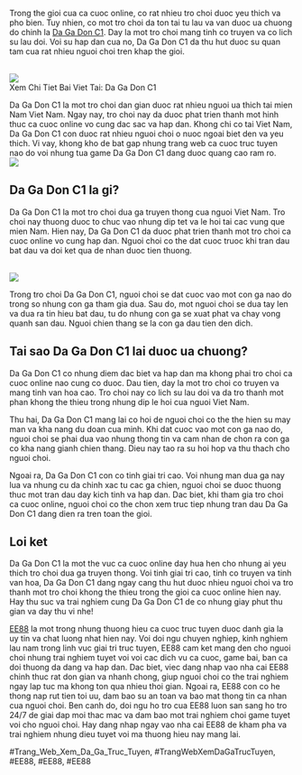 <p>Trong the gioi cua ca cuoc online, co rat nhieu tro choi duoc yeu thich va pho bien. Tuy nhien, co mot tro choi da ton tai tu lau va van duoc ua chuong do chinh la <a href="https://ee88vn.wiki/da-ga-don-c1/">Da Ga Don C1</a>. Day la mot tro choi mang tinh co truyen va co lich su lau doi. Voi su hap dan cua no, Da Ga Don C1 da thu hut duoc su quan tam cua rat nhieu nguoi choi tren khap the gioi.</p><br><img src="https://ee88vn.wiki/wp-content/uploads/2025/04/Da-ga-don-C1-la-gi.png"></br>
Xem Chi Tiet Bai Viet Tai: Da Ga Don C1<p>Da Ga Don C1 la mot tro choi dan gian duoc rat nhieu nguoi ua thich tai mien Nam Viet Nam. Ngay nay, tro choi nay da duoc phat trien thanh mot hinh thuc ca cuoc online vo cung dac sac va hap dan. Khong chi co tai Viet Nam, Da Ga Don C1 con duoc rat nhieu nguoi choi o nuoc ngoai biet den va yeu thich. Vi vay, khong kho de bat gap nhung trang web ca cuoc truc tuyen nao do voi nhung tua game Da Ga Don C1 dang duoc quang cao ram ro.<br><img src="https://ee88vn.wiki/wp-content/uploads/2025/04/Cac-dac-diem-noi-bat-cua-ga-don-C1.png"></br><h2>Da Ga Don C1 la gi?</h2><p>Da Ga Don C1 la mot tro choi dua ga truyen thong cua nguoi Viet Nam. Tro choi nay thuong duoc to chuc vao nhung dip tet va le hoi tai cac vung que mien Nam. Hien nay, Da Ga Don C1 da duoc phat trien thanh mot tro choi ca cuoc online vo cung hap dan. Nguoi choi co the dat cuoc truoc khi tran dau bat dau va doi ket qua de nhan duoc tien thuong.</p><br><img src="https://ee88vn.wiki/wp-content/uploads/2025/04/Da-Ga-Don-C1-Dac-San-Cua-Dau-Truong-Ga-Dinh-Cao.png"></br><p>Trong tro choi Da Ga Don C1, nguoi choi se dat cuoc vao mot con ga nao do trong so nhung con ga tham gia dua. Sau do, mot nguoi choi se dua tay len va dua ra tin hieu bat dau, tu do nhung con ga se xuat phat va chay vong quanh san dau. Nguoi chien thang se la con ga dau tien den dich.<h2>Tai sao Da Ga Don C1 lai duoc ua chuong?</h2><p>Da Ga Don C1 co nhung diem dac biet va hap dan ma khong phai tro choi ca cuoc online nao cung co duoc. Dau tien, day la mot tro choi co truyen va mang tinh van hoa cao. Tro choi nay co lich su lau doi va da tro thanh mot phan khong the thieu trong nhung dip le hoi cua nguoi Viet Nam.</p><p>Thu hai, Da Ga Don C1 mang lai co hoi de nguoi choi co the the hien su may man va kha nang du doan cua minh. Khi dat cuoc vao mot con ga nao do, nguoi choi se phai dua vao nhung thong tin va cam nhan de chon ra con ga co kha nang gianh chien thang. Dieu nay tao ra su hoi hop va thu thach cho nguoi choi.<p>Ngoai ra, Da Ga Don C1 con co tinh giai tri cao. Voi nhung man dua ga nay lua va nhung cu da chinh xac tu cac ga chien, nguoi choi se duoc thuong thuc mot tran dau day kich tinh va hap dan. Dac biet, khi tham gia tro choi ca cuoc online, nguoi choi co the chon xem truc tiep nhung tran dau Da Ga Don C1 dang dien ra tren toan the gioi.</p><h2>Loi ket</h2><p>Da Ga Don C1 la mot the vuc ca cuoc online day hua hen cho nhung ai yeu thich tro choi dua ga truyen thong. Voi tinh giai tri cao, tinh co truyen va tinh van hoa, Da Ga Don C1 dang ngay cang thu hut duoc nhieu nguoi choi va tro thanh mot tro choi khong the thieu trong the gioi ca cuoc online hien nay. Hay thu suc va trai nghiem cung Da Ga Don C1 de co nhung giay phut thu gian va day thu vi nhe!</p><p><a href="https://ee88vn.wiki/">EE88</a> la mot trong nhung thuong hieu ca cuoc truc tuyen duoc danh gia la uy tin va chat luong nhat hien nay. Voi doi ngu chuyen nghiep, kinh nghiem lau nam trong linh vuc giai tri truc tuyen, EE88 cam ket mang den cho nguoi choi nhung trai nghiem tuyet voi voi cac dich vu ca cuoc, game bai, ban ca doi thuong da dang va hap dan. Dac biet, viec dang nhap vao nha cai EE88 chinh thuc rat don gian va nhanh chong, giup nguoi choi co the trai nghiem ngay lap tuc ma khong ton qua nhieu thoi gian. Ngoai ra, EE88 con co he thong nap rut tien toi uu, dam bao su an toan va bao mat thong tin ca nhan cua nguoi choi. Ben canh do, doi ngu ho tro cua EE88 luon san sang ho tro 24/7 de giai dap moi thac mac va dam bao mot trai nghiem choi game tuyet voi cho nguoi choi. Hay dang nhap ngay vao nha cai EE88 de kham pha va trai nghiem nhung dieu tuyet voi ma thuong hieu nay mang lai.</p>
#Trang_Web_Xem_Da_Ga_Truc_Tuyen, #TrangWebXemDaGaTrucTuyen, #EE88, #EE88, #EE88
